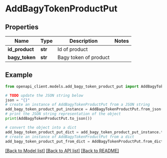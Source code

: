 # AddBagyTokenProductPut


## Properties

Name | Type | Description | Notes
------------ | ------------- | ------------- | -------------
**id_product** | **str** | Id of product | 
**bagy_token** | **str** | Bagy token of product | 

## Example

```python
from openapi_client.models.add_bagy_token_product_put import AddBagyTokenProductPut

# TODO update the JSON string below
json = "{}"
# create an instance of AddBagyTokenProductPut from a JSON string
add_bagy_token_product_put_instance = AddBagyTokenProductPut.from_json(json)
# print the JSON string representation of the object
print(AddBagyTokenProductPut.to_json())

# convert the object into a dict
add_bagy_token_product_put_dict = add_bagy_token_product_put_instance.to_dict()
# create an instance of AddBagyTokenProductPut from a dict
add_bagy_token_product_put_from_dict = AddBagyTokenProductPut.from_dict(add_bagy_token_product_put_dict)
```
[[Back to Model list]](../README.md#documentation-for-models) [[Back to API list]](../README.md#documentation-for-api-endpoints) [[Back to README]](../README.md)


